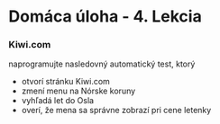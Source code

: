 # Domáca úloha - 4. Lekcia

### Kiwi.com
naprogramujte nasledovný automatický test, ktorý
- otvorí stránku Kiwi.com
- zmení menu na Nórske koruny
- vyhľadá let do Osla
- overí, že mena sa správne zobrazí pri cene letenky

